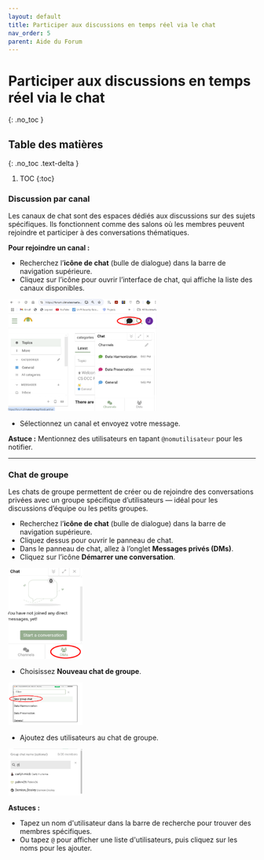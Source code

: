 ```yaml
---
layout: default
title: Participer aux discussions en temps réel via le chat
nav_order: 5
parent: Aide du Forum
---
```


# Participer aux discussions en temps réel via le chat
{: .no_toc }

## Table des matières
{: .no_toc .text-delta }

1. TOC
{:toc}

### Discussion par canal

Les canaux de chat sont des espaces dédiés aux discussions sur des sujets spécifiques. Ils fonctionnent comme des salons où les membres peuvent rejoindre et participer à des conversations thématiques.

**Pour rejoindre un canal :**

- Recherchez l’**icône de chat** (bulle de dialogue) dans la barre de navigation supérieure.
- Cliquez sur l’icône pour ouvrir l’interface de chat, qui affiche la liste des canaux disponibles.

<img src="../assets/images/forum/chat.png" alt="capture d'écran du bouton de chat" width="60%">

- Sélectionnez un canal et envoyez votre message.

**Astuce :** Mentionnez des utilisateurs en tapant `@nomutilisateur` pour les notifier.

---

### Chat de groupe

Les chats de groupe permettent de créer ou de rejoindre des conversations privées avec un groupe spécifique d’utilisateurs — idéal pour les discussions d’équipe ou les petits groupes.

- Recherchez l’**icône de chat** (bulle de dialogue) dans la barre de navigation supérieure.
- Cliquez dessus pour ouvrir le panneau de chat.
- Dans le panneau de chat, allez à l’onglet **Messages privés (DMs)**.
- Cliquez sur l’icône **Démarrer une conversation**.

<img src="../assets/images/forum/start_a_conversation.png" alt="capture d'écran démarrer une conversation" width="30%">

- Choisissez **Nouveau chat de groupe**.

<img src="../assets/images/forum/new_group_chat.png" alt="capture d'écran nouveau chat de groupe" width="30%">

- Ajoutez des utilisateurs au chat de groupe.

<img src="../assets/images/forum/find_users_tip.png" alt="capture d'écran trouver des utilisateurs" width="30%">

**Astuces :**  
- Tapez un nom d'utilisateur dans la barre de recherche pour trouver des membres spécifiques.  
- Ou tapez `@` pour afficher une liste d'utilisateurs, puis cliquez sur les noms pour les ajouter.
